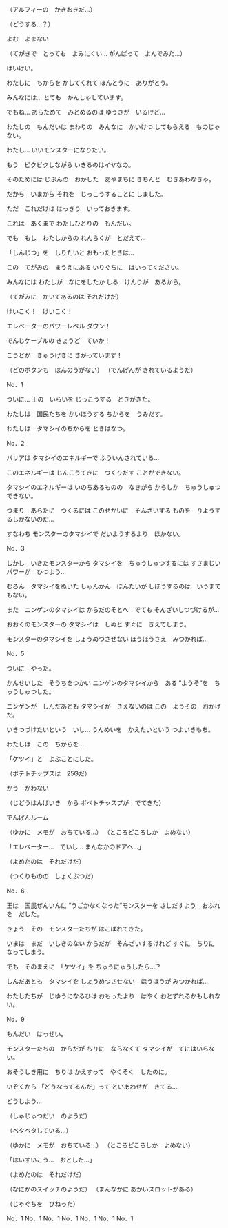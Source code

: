 （アルフィーの　かきおきだ…）

（どうする…？）

よむ　よまない

（てがきで　とっても　よみにくい…
がんばって　よんでみた…）

はいけい。

わたしに　ちからを
かしてくれて
ほんとうに　ありがとう。

みんなには…
とても　かんしゃしています。

でもね…
あらためて　みとめるのは
ゆうきが　いるけど…

わたしの　もんだいは
まわりの　みんなに　かいけつ
してもらえる　ものじゃない。

わたし…
いいモンスターになりたい。

もう　ビクビクしながら
いきるのはイヤなの。

そのためには
じぶんの　おかした　あやまちに
きちんと　むきあわなきゃ。

だから　いまから
それを　じっこうすることに
しました。

ただ　これだけは
はっきり　いっておきます。

これは　あくまで
わたしひとりの　もんだい。

でも　もし　わたしからの
れんらくが　とだえて…

「しんじつ」を　しりたいと
おもったときは…

この　てがみの　まうえにある
いりぐちに　はいってください。

みんなには
わたしが　なにをしたか
しる　けんりが　あるから。

（てがみに　かいてあるのは
それだけだ）


けいこく！　けいこく！

エレベーターのパワーレベル
ダウン！

でんじケーブルの
きょうど　ていか！

こうどが　きゅうげきに
さがっています！


（どのボタンも　はんのうがない）
（でんげんが
きれているようだ）


No．1

ついに…
王の　いらいを
じっこうする　ときがきた。

わたしは　国民たちを
かいほうする
ちからを　うみだす。

わたしは　タマシイのちからを
ときはなつ。


No．2

バリアは
タマシイのエネルギーで
ふういんされている…

このエネルギーは
じんこうてきに　つくりだす
ことができない。

タマシイのエネルギーは
いのちあるものの　なきがら
からしか　ちゅうしゅつ　できない。

つまり　あらたに　つくるには
このせかいに　そんざいする
ものを　りようするしかないのだ…

すなわち
モンスターのタマシイで
だいようするより　ほかない。


No．3

しかし　いきたモンスターから
タマシイを　ちゅうしゅつするには
すさまじいパワーが　ひつよう…

むろん　タマシイをぬいた
しゅんかん　ほんたいが
しぼうするのは　いうまでもない。

また　ニンゲンのタマシイは
からだのそとへ　でても
そんざいしつづけるが…

おおくのモンスターの
タマシイは　しぬと
すぐに　きえてしまう。

モンスターのタマシイを
しょうめつさせない
ほうほうさえ　みつかれば…


No．5

ついに　やった。

かんせいした　そうちをつかい
ニンゲンのタマシイから　ある
”ようそ”を　ちゅうしゅつした。

ニンゲンが　しんだあとも
タマシイが　きえないのは
この　ようその　おかげだ。

いきつづけたいという　いし…
うんめいを　かえたいという
つよいきもち。

わたしは　この　ちからを…

「ケツイ」と　よぶことにした。


（ポテトチップスは　25Gだ）

かう　かわない

（じどうはんばいき　から
ポペトチッスプが　でてきた）


でんげんルーム


（ゆかに　メモが　おちている…）
（ところどころしか　よめない）

「エレベーター…　ていし…
まんなかのドアへ…」

（よめたのは　それだけだ）


（つくりものの　しょくぶつだ）


No．6

王は　国民ぜんいんに
”うごかなくなった”モンスターを
さしだすよう　おふれを　だした。

きょう　その　モンスターたちが
はこばれてきた。

いまは　まだ　いしきのない
からだが　そんざいするけれど
すぐに　ちりに　なってしまう。

でも　そのまえに　「ケツイ」を
ちゅうにゅうしたら…？

しんだあとも　タマシイを
しょうめつさせない　ほうほうが
みつかれば…

わたしたちが　じゆうになるひは
おもったより　はやく
おとずれるかもしれない。


No．9

もんだい　はっせい。

モンスターたちの　からだが
ちりに　ならなくて
タマシイが　てにはいらない。

おそうしき用に　ちりは
かえすって　やくそく　したのに。

いぞくから
「どうなってるんだ」って
といあわせが　きてる…

どうしよう…


（しゅじゅつだい　のようだ）

（ベタベタしている…）


（ゆかに　メモが　おちている…）
（ところどころしか　よめない）

「はいすいこう…　おとした…」

（よめたのは　それだけだ）


（なにかのスイッチのようだ）
（まんなかに
あかいスロットがある）

（じゃぐちを　ひねった）




No．1
No．1
No．1
No．1
No．1
No．1
No．1
